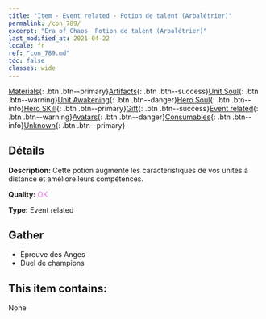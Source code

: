 ```yaml
---
title: "Item - Event related - Potion de talent (Arbalétrier)"
permalink: /con_789/
excerpt: "Era of Chaos  Potion de talent (Arbalétrier)"
last_modified_at: 2021-04-22
locale: fr
ref: "con_789.md"
toc: false
classes: wide
---
```

 [Materials](/ItemsFR/){: .btn .btn--primary}[Artifacts](/ItemsFR/Artifacts/){: .btn .btn--success}[Unit Soul](/ItemsFR/UnitSoul/){: .btn .btn--warning}[Unit Awakening](/ItemsFR/UnitAwakening/){: .btn .btn--danger}[Hero Soul](/ItemsFR/HeroSoul/){: .btn .btn--info}[Hero SKill](/ItemsFR/HeroSkill/){: .btn .btn--primary}[Gift](/ItemsFR/Gift/){: .btn .btn--success}[Event related](/ItemsFR/Events/){: .btn .btn--warning}[Avatars](/ItemsFR/Avatars/){: .btn .btn--danger}[Consumables](/ItemsFR/Consumables/){: .btn .btn--info}[Unknown](/ItemsFR/Unknown/){: .btn .btn--primary}

## Détails
 **Description:** Cette potion augmente les caractéristiques de vos unités à distance et améliore leurs compétences.

 **Quality:** <span style="color: #DA70D6">OK</span>

 **Type:** Event related

## Gather

*    Épreuve des Anges 
*    Duel de champions 

## This item contains:

  None

